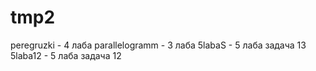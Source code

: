 # tmp2
peregruzki - 4 лаба
parallelogramm - 3 лаба
5labaS - 5 лаба задача 13
5laba12 - 5 лаба задача 12
